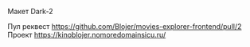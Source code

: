 Макет Dark-2


Пул реквест
https://github.com/Blojer/movies-explorer-frontend/pull/2
Проект
https://kinoblojer.nomoredomainsicu.ru/
